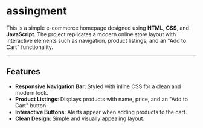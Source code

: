 # assingment
This is a simple e-commerce homepage designed using **HTML**, **CSS**, and **JavaScript**. The project replicates a modern online store layout with interactive elements such as navigation, product listings, and an "Add to Cart" functionality.

---

## Features
- **Responsive Navigation Bar**: Styled with inline CSS for a clean and modern look.
- **Product Listings**: Displays products with name, price, and an "Add to Cart" button.
- **Interactive Buttons**: Alerts appear when adding products to the cart.
- **Clean Design**: Simple and visually appealing layout.
